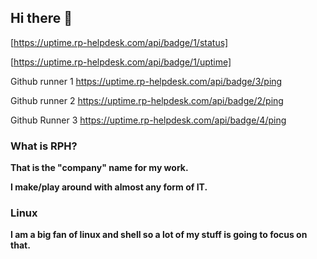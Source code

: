 ## Hi there 👋

[https://uptime.rp-helpdesk.com/api/badge/1/status]

[https://uptime.rp-helpdesk.com/api/badge/1/uptime]

Github runner 1 
https://uptime.rp-helpdesk.com/api/badge/3/ping

Github runner 2
https://uptime.rp-helpdesk.com/api/badge/2/ping

Github Runner 3
https://uptime.rp-helpdesk.com/api/badge/4/ping


### What is RPH?

**That is the "company" name for my work.**

**I make/play around with almost any form of IT.**

### Linux 

**I am a big fan of linux and shell so a lot of my stuff is going to focus on that.**


<!--

**Here are some ideas to get you started:**

🙋‍♀️ A short introduction - what is your organization all about?
🌈 Contribution guidelines - how can the community get involved?
👩‍💻 Useful resources - where can the community find your docs? Is there anything else the community should know?
🍿 Fun facts - what does your team eat for breakfast?
🧙 Remember, you can do mighty things with the power of [Markdown](https://docs.github.com/github/writing-on-github/getting-started-with-writing-and-formatting-on-github/basic-writing-and-formatting-syntax)
-->

